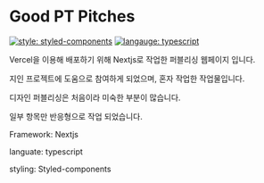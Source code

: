 # Good PT Pitches

[![style: styled-components](https://img.shields.io/badge/style-%F0%9F%92%85%20styled--components-orange.svg?colorB=daa357&colorA=db748e)](https://github.com/styled-components/styled-components) [![langauge: typescript](https://img.shields.io/badge/language-typescript-blue)](https://github.com/microsoft/TypeScript)

Vercel을 이용해 배포하기 위해 Nextjs로 작업한 퍼블리싱 웹페이지 입니다.

지인 프로젝트에 도움으로 참여하게 되었으며, 혼자 작업한 작업물입니다.

디자인 퍼블리싱은 처음이라 미숙한 부분이 많습니다.

일부 항목만 반응형으로 작업 되었습니다.

Framework: Nextjs

languate: typescript

styling: Styled-components
